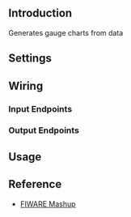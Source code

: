 ## Introduction

Generates gauge charts from data

## Settings

## Wiring

### Input Endpoints

### Output Endpoints

## Usage

## Reference

- [FIWARE Mashup](https://mashup.lab.fiware.org/)
